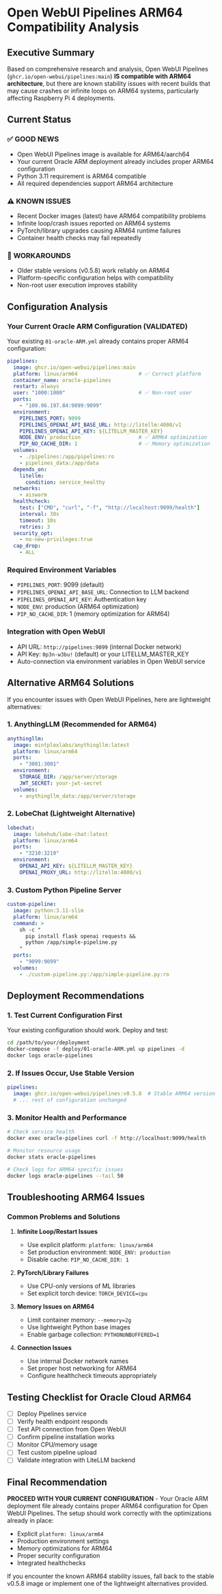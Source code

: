 # Open WebUI Pipelines ARM64 Compatibility Analysis

## Executive Summary

Based on comprehensive research and analysis, Open WebUI Pipelines (`ghcr.io/open-webui/pipelines:main`) **IS compatible with ARM64 architecture**, but there are known stability issues with recent builds that may cause crashes or infinite loops on ARM64 systems, particularly affecting Raspberry Pi 4 deployments.

## Current Status

### ✅ **GOOD NEWS**
- Open WebUI Pipelines image is available for ARM64/aarch64
- Your current Oracle ARM deployment already includes proper ARM64 configuration
- Python 3.11 requirement is ARM64 compatible
- All required dependencies support ARM64 architecture

### ⚠️ **KNOWN ISSUES**
- Recent Docker images (latest) have ARM64 compatibility problems
- Infinite loop/crash issues reported on ARM64 systems
- PyTorch/library upgrades causing ARM64 runtime failures
- Container health checks may fail repeatedly

### 🔄 **WORKAROUNDS**
- Older stable versions (v0.5.8) work reliably on ARM64
- Platform-specific configuration helps with compatibility
- Non-root user execution improves stability

## Configuration Analysis

### Your Current Oracle ARM Configuration (VALIDATED)

Your existing `01-oracle-ARM.yml` already contains proper ARM64 configuration:

```yaml
pipelines:
  image: ghcr.io/open-webui/pipelines:main
  platform: linux/arm64                    # ✅ Correct platform
  container_name: oracle-pipelines
  restart: always
  user: "1000:1000"                        # ✅ Non-root user
  ports:
    - "100.96.197.84:9099:9099"
  environment:
    PIPELINES_PORT: 9099
    PIPELINES_OPENAI_API_BASE_URL: http://litellm:4000/v1
    PIPELINES_OPENAI_API_KEY: ${LITELLM_MASTER_KEY}
    NODE_ENV: production                   # ✅ ARM64 optimization
    PIP_NO_CACHE_DIR: 1                    # ✅ Memory optimization
  volumes:
    - ./pipelines:/app/pipelines:ro
    - pipelines_data:/app/data
  depends_on:
    litellm:
      condition: service_healthy
  networks:
    - aiswarm
  healthcheck:
    test: ["CMD", "curl", "-f", "http://localhost:9099/health"]
    interval: 30s
    timeout: 10s
    retries: 3
  security_opt:
    - no-new-privileges:true
  cap_drop:
    - ALL
```

### Required Environment Variables
- `PIPELINES_PORT`: 9099 (default)
- `PIPELINES_OPENAI_API_BASE_URL`: Connection to LLM backend
- `PIPELINES_OPENAI_API_KEY`: Authentication key
- `NODE_ENV`: production (ARM64 optimization)
- `PIP_NO_CACHE_DIR`: 1 (memory optimization for ARM64)

### Integration with Open WebUI
- API URL: `http://pipelines:9099` (internal Docker network)
- API Key: `0p3n-w3bu!` (default) or your LITELLM_MASTER_KEY
- Auto-connection via environment variables in Open WebUI service

## Alternative ARM64 Solutions

If you encounter issues with Open WebUI Pipelines, here are lightweight alternatives:

### 1. **AnythingLLM** (Recommended for ARM64)
```yaml
anythingllm:
  image: mintplexlabs/anythingllm:latest
  platform: linux/arm64
  ports:
    - "3001:3001"
  environment:
    STORAGE_DIR: /app/server/storage
    JWT_SECRET: your-jwt-secret
  volumes:
    - anythingllm_data:/app/server/storage
```

### 2. **LobeChat** (Lightweight Alternative)
```yaml
lobechat:
  image: lobehub/lobe-chat:latest
  platform: linux/arm64
  ports:
    - "3210:3210"
  environment:
    OPENAI_API_KEY: ${LITELLM_MASTER_KEY}
    OPENAI_PROXY_URL: http://litellm:4000/v1
```

### 3. **Custom Python Pipeline Server**
```yaml
custom-pipeline:
  image: python:3.11-slim
  platform: linux/arm64
  command: >
    sh -c "
      pip install flask openai requests &&
      python /app/simple-pipeline.py
    "
  ports:
    - "9099:9099"
  volumes:
    - ./custom-pipeline.py:/app/simple-pipeline.py:ro
```

## Deployment Recommendations

### 1. **Test Current Configuration First**
Your existing configuration should work. Deploy and test:
```bash
cd /path/to/your/deployment
docker-compose -f deploy/01-oracle-ARM.yml up pipelines -d
docker logs oracle-pipelines
```

### 2. **If Issues Occur, Use Stable Version**
```yaml
pipelines:
  image: ghcr.io/open-webui/pipelines:v0.5.8  # Stable ARM64 version
  # ... rest of configuration unchanged
```

### 3. **Monitor Health and Performance**
```bash
# Check service health
docker exec oracle-pipelines curl -f http://localhost:9099/health

# Monitor resource usage
docker stats oracle-pipelines

# Check logs for ARM64-specific issues
docker logs oracle-pipelines --tail 50
```

## Troubleshooting ARM64 Issues

### Common Problems and Solutions

1. **Infinite Loop/Restart Issues**
   - Use explicit platform: `platform: linux/arm64`
   - Set production environment: `NODE_ENV: production`
   - Disable cache: `PIP_NO_CACHE_DIR: 1`

2. **PyTorch/Library Failures**
   - Use CPU-only versions of ML libraries
   - Set explicit torch device: `TORCH_DEVICE=cpu`

3. **Memory Issues on ARM64**
   - Limit container memory: `--memory=2g`
   - Use lightweight Python base images
   - Enable garbage collection: `PYTHONUNBUFFERED=1`

4. **Connection Issues**
   - Use internal Docker network names
   - Set proper host networking for ARM64
   - Configure healthcheck timeouts appropriately

## Testing Checklist for Oracle Cloud ARM64

- [ ] Deploy Pipelines service
- [ ] Verify health endpoint responds
- [ ] Test API connection from Open WebUI
- [ ] Confirm pipeline installation works
- [ ] Monitor CPU/memory usage
- [ ] Test custom pipeline upload
- [ ] Validate integration with LiteLLM backend

## Final Recommendation

**PROCEED WITH YOUR CURRENT CONFIGURATION** - Your Oracle ARM deployment file already contains proper ARM64 configuration for Open WebUI Pipelines. The setup should work correctly with the optimizations already in place:

- Explicit `platform: linux/arm64`
- Production environment settings
- Memory optimizations for ARM64
- Proper security configuration
- Integrated healthchecks

If you encounter the known ARM64 stability issues, fall back to the stable v0.5.8 image or implement one of the lightweight alternatives provided.